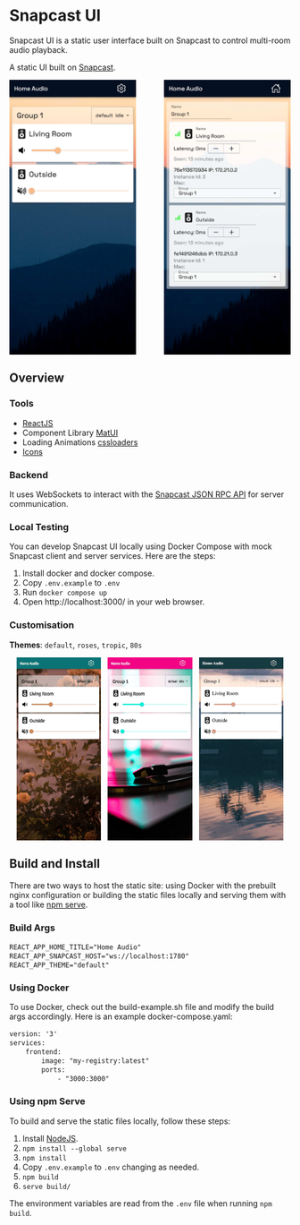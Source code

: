 # Snapcast UI
Snapcast UI is a static user interface built on Snapcast to control multi-room audio playback.

A static UI built on [Snapcast](https://github.com/badaix/snapcast).

<div style="display:flex;gap:10%">
  <img 
    src="https://raw.githubusercontent.com/ConnorsApps/snapcast-ui/main/demo/home.jpg" 
    alt="Home Page" 
    style="width: 45%;"
  >
  <img 
    src="https://raw.githubusercontent.com/ConnorsApps/snapcast-ui/main/demo/settings.jpg" 
    alt="Settings Page" 
    style="width: 45%;"
  >
</div>

## Overview

### Tools
- [ReactJS](https://react.dev/)
- Component Library [MatUI](https://mui.com/material-ui)
- Loading Animations [cssloaders](https://cssloaders.github.io/)
- [Icons](https://react-icons.github.io/react-icons)

### Backend
It uses WebSockets to interact with the [Snapcast JSON RPC API](https://github.com/badaix/snapcast/blob/master/doc/json_rpc_api/control.md) for server communication.

### Local Testing
You can develop Snapcast UI locally using Docker Compose with mock Snapcast client and server services. Here are the steps:

1. Install docker and docker compose.
2. Copy `.env.example` to `.env`
3. Run `docker compose up`
4. Open http://localhost:3000/ in your web browser.

### Customisation

**Themes**: `default`, `roses`, `tropic`, `80s`

<div style="display:flex;justify-content: space-evenly;">
  <img 
    src="https://raw.githubusercontent.com/ConnorsApps/snapcast-ui/main/demo/roses.jpg" 
    alt="Roses Theme"
    style="width: 30%;"
  >
  <img 
    src="https://raw.githubusercontent.com/ConnorsApps/snapcast-ui/main/demo/80s.jpg" 
    alt="80s Theme"
    style="width: 30%;"
  >
  <img 
    src="https://raw.githubusercontent.com/ConnorsApps/snapcast-ui/main/demo/tropic.jpg" 
    alt="Tropic Theme"
    style="width: 30%;"
  >
</div>

## Build and Install
There are two ways to host the static site: using Docker with the prebuilt nginx configuration or building the static files locally and serving them with a tool like [npm serve](https://www.npmjs.com/package/serve).

### Build Args
```
REACT_APP_HOME_TITLE="Home Audio"
REACT_APP_SNAPCAST_HOST="ws://localhost:1780"
REACT_APP_THEME="default"
```

### Using Docker

To use Docker, check out the build-example.sh file and modify the build args accordingly. Here is an example docker-compose.yaml:
```
version: '3'
services:
    frontend:
        image: "my-registry:latest"
        ports:
            - "3000:3000"
```

### Using npm Serve

To build and serve the static files locally, follow these steps:

1. Install [NodeJS](https://nodejs.org/en/download).
2. `npm install --global serve`
3. `npm install`
4. Copy `.env.example` to `.env` changing as needed. 
5. `npm build`
6. `serve build/`

The environment variables are read from the `.env` file when running `npm build`.